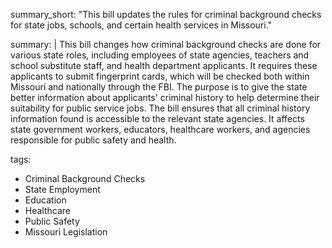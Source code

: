 summary_short: "This bill updates the rules for criminal background checks for state jobs, schools, and certain health services in Missouri."

summary: |
  This bill changes how criminal background checks are done for various state roles, including employees of state agencies, teachers and school substitute staff, and health department applicants. It requires these applicants to submit fingerprint cards, which will be checked both within Missouri and nationally through the FBI. The purpose is to give the state better information about applicants' criminal history to help determine their suitability for public service jobs. The bill ensures that all criminal history information found is accessible to the relevant state agencies. It affects state government workers, educators, healthcare workers, and agencies responsible for public safety and health.

tags:
  - Criminal Background Checks
  - State Employment
  - Education
  - Healthcare
  - Public Safety
  - Missouri Legislation
